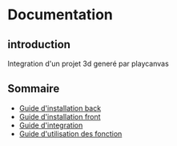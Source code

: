 

# __**Documentation**__

## introduction
Integration d'un projet 3d generé par playcanvas

## Sommaire
- [Guide d'installation back](https://bitbucket.org/jozait/light-and-shadow-react-car-config/src/webpack/canvas_back/README.md)  
- [Guide d'installation front](https://bitbucket.org/jozait/light-and-shadow-react-car-config/src/webpack/canvas_front/README.md)
- [Guide d'integration](https://bitbucket.org/jozait/light-and-shadow-react-car-config/src/webpack/INTEGRATION.md)
- [Guide d'utilisation des fonction](https://bitbucket.org/jozait/light-and-shadow-react-car-config/src/webpack/FONCTION.md)
